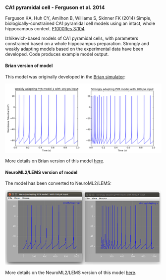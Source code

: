 ### CA1 pyramidal cell - Ferguson et al. 2014

Ferguson KA, Huh CY, Amilhon B, Williams S, Skinner FK (2014) Simple, biologically-constrained CA1 pyramidal cell models using an intact, whole hippocampus context. [F1000Res 3:104](http://f1000research.com/articles/3-104/v1)

Izhikevich-based models of CA1 pyramidal cells, with parameters constrained based on a whole hippocampus preparation. Strongly and weakly adapting models based on the experimental data have been developed. Code produces example model output. 

#### Brian version of model

This model was originally developed in the [Brian simulator](http://briansimulator.org/):

![](https://raw.githubusercontent.com/OpenSourceBrain/FergusonEtAl2014-CA1PyrCell/master/Brian/cells.png)

More details on Brian version of this model [here](https://github.com/OpenSourceBrain/FergusonEtAl2014-CA1PyrCell/tree/master/Brian).

#### NeuroML2/LEMS version of model

The model has been converted to NeuroML2/LEMS:

![](https://raw.githubusercontent.com/OpenSourceBrain/FergusonEtAl2014-CA1PyrCell/master/NeuroML2/cells.png)

More details on the NeuroML2/LEMS version of this model [here](https://github.com/OpenSourceBrain/FergusonEtAl2014-CA1PyrCell/tree/master/NeuroML2).
